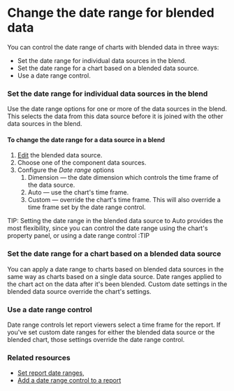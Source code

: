 # Change the date range for blended data

You can control the date range of charts with blended data in three ways:

* Set the date range for individual data sources in the blend.
* Set the date range for a chart based on a blended data source.
* Use a date range control.

### Set the date range for individual data sources in the blend

Use the date range options for one or more of the data sources in the blend. This selects the data from this data source before it is joined with the other data sources in the blend.

#### To change the date range for a data source in a blend <a href="#to-change-the-date-range-for-a-data-source-in-a-blend" id="to-change-the-date-range-for-a-data-source-in-a-blend"></a>

1. [Edit](https://support.google.com/datastudio/answer/9061422?hl=en\&ref_topic=9061419#edit-blended-data-sources) the blended data source.
2. Choose one of the component data sources.
3. Configure the _Date range_ options
   1. Dimension — the date dimension which controls the time frame of the data source.
   2. Auto — use the chart's time frame.
   3. Custom — override the chart's time frame. This will also override a time frame set by the date range control.

TIP: Setting the date range in the blended data source to Auto provides the most flexibility, since you can control the date range using the chart's property panel, or using a date range control :TIP

### Set the date range for a chart based on a blended data source <a href="#set-the-date-range-for-the-blended-chart" id="set-the-date-range-for-the-blended-chart"></a>

You can apply a date range to charts based on blended data sources in the same way as charts based on a single data source. Date ranges applied to the chart act on the data after it's been blended. Custom date settings in the blended data source override the chart's settings.

### Use a date range control <a href="#use-a-date-range-control" id="use-a-date-range-control"></a>

Date range controls let report viewers select a time frame for the report. If you've set custom date ranges for either the blended data source or the blended chart, those settings override the date range control.

### Related resources <a href="#related-resources" id="related-resources"></a>

* [Set report date ranges,](broken-reference)
* [Add a date range control to a report](broken-reference)
